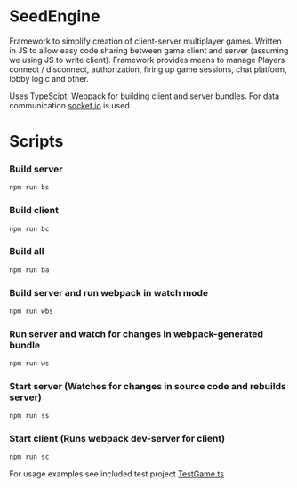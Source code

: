 # SeedEngine

Framework to simplify creation of client-server multiplayer games. Written in JS to allow easy code sharing between game client and server (assuming we using JS to write client). Framework provides means to manage Players connect / disconnect, authorization, firing up game sessions, chat platform, lobby logic and other.

Uses TypeScipt, Webpack for building client and server bundles. For data communication [socket.io](https://socket.io) is used.

# Scripts

### Build server
```bash
npm run bs
```

### Build client
```bash
npm run bc
```

### Build all
```bash
npm run ba
```

### Build server and run webpack in watch mode
```bash
npm run wbs
```

### Run server and watch for changes in webpack-generated bundle
```bash
npm run ws
```

### Start server (Watches for changes in source code and rebuilds server)
```bash
npm run ss
```

### Start client (Runs webpack dev-server for client)
```bash
npm run sc
```

For usage examples see included test project [TestGame.ts](https://github.com/fxMem/SeedEngine/blob/test_project/src/test/TestGame.ts)
